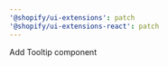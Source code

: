 ```yaml
---
'@shopify/ui-extensions': patch
'@shopify/ui-extensions-react': patch
---
```


Add Tooltip component
